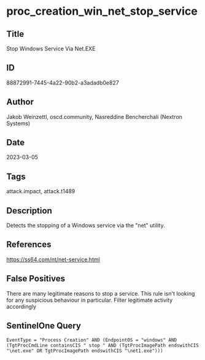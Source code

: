 # proc_creation_win_net_stop_service

## Title
Stop Windows Service Via Net.EXE

## ID
88872991-7445-4a22-90b2-a3adadb0e827

## Author
Jakob Weinzettl, oscd.community, Nasreddine Bencherchali (Nextron Systems)

## Date
2023-03-05

## Tags
attack.impact, attack.t1489

## Description
Detects the stopping of a Windows service via the "net" utility.

## References
https://ss64.com/nt/net-service.html

## False Positives
There are many legitimate reasons to stop a service. This rule isn't looking for any suspicious behaviour in particular. Filter legitimate activity accordingly

## SentinelOne Query
```
EventType = "Process Creation" AND (EndpointOS = "windows" AND (TgtProcCmdLine containsCIS " stop " AND (TgtProcImagePath endswithCIS "\net.exe" OR TgtProcImagePath endswithCIS "\net1.exe")))

```